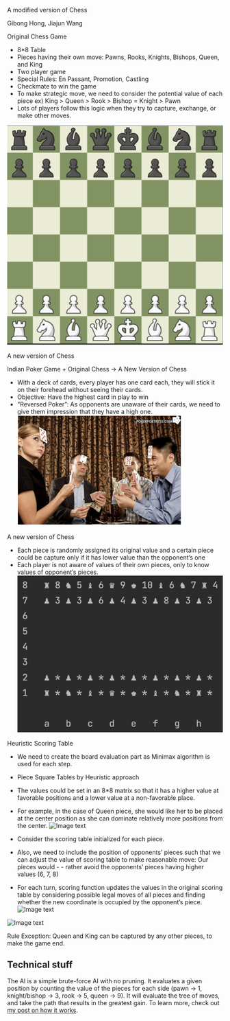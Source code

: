 
A modified version of Chess

Gibong Hong, Jiajun Wang

Original Chess Game
- 8*8 Table
- Pieces having their own move: Pawns, Rooks, Knights, Bishops, Queen, and King
- Two player game
- Special Rules: En Passant, Promotion, Castling
- Checkmate to win the game
- To make strategic move, we need to consider the potential value of each piece
ex) King > Queen > Rook > Bishop = Knight > Pawn
- Lots of players follow this logic when they try to capture, exchange, or make other moves.
  
![Image text](https://github.com/WangJiaJun515/2022Fall_projects/blob/main/img/chess_board.jpg)


A new version of Chess

Indian Poker Game + Original Chess -> A New Version of Chess

- With a deck of cards, every player has one card each, they will stick it on their forehead without seeing their cards.
- Objective: Have the highest card in play to win
- ”Reversed Poker”: As opponents are unaware of their cards, we need to give them impression that they have a high one.
![Image text](https://github.com/WangJiaJun515/2022Fall_projects/blob/main/img/India_poker.jpg)


A new version of Chess

- Each piece is randomly assigned its original value and a certain piece could be capture only if it has lower value than the opponent’s one
- Each player is not aware of values of their own pieces, only to know values of opponent’s pieces.
![Image text](https://github.com/WangJiaJun515/2022Fall_projects/blob/main/img/new_version.jpg)



Heuristic Scoring Table 
- We need to create the board evaluation part as Minimax algorithm is used for each step.
- Piece Square Tables by Heuristic approach
- The values could be set in an 8*8 matrix so that it has a higher value at favorable positions 
and a lower value at a non-favorable place.
- For example, in the case of Queen piece, she would like her to be placed at the center position
as she can dominate relatively more positions from the center.
![Image text](https://github.com/WangJiaJun515/2022Fall_projects/blob/main/img/table1.jpg)

- Consider the scoring table initialized for each piece.
- Also, we need to include the position of opponents’ pieces such that we can adjust the value of scoring table to make reasonable move: Our pieces would - - rather avoid the opponents’ pieces having higher values (6, 7, 8)
- For each turn, scoring function updates the values in the original scoring table by considering possible legal moves of all pieces and finding whether the new coordinate is occupied by the opponent’s piece.
![Image text](https://github.com/WangJiaJun515/2022Fall_projects/blob/main/img/table2.jpg)

![Image text](https://github.com/WangJiaJun515/2022Fall_projects/blob/main/img/table3.jpg)

Rule Exception: Queen and King can be captured by any other pieces, to make the game end.



## Technical stuff

The AI is a simple brute-force AI with no pruning. It evaluates a given position by counting the value of the pieces for each side (pawn -> 1, knight/bishop -> 3, rook -> 5, queen -> 9). It will evaluate the tree of moves, and take the path that results in the greatest gain. To learn more, check out [my post on how it works](https://mbuffett.com/posts/chess-ai/).
